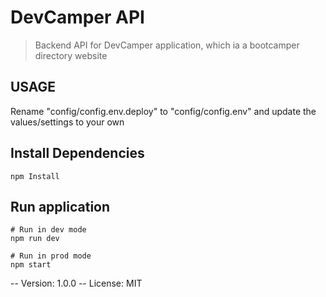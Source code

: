 # DevCamper API

> Backend API for DevCamper application, which ia a bootcamper directory website

## USAGE

Rename "config/config.env.deploy" to "config/config.env" and update the values/settings to your own

## Install Dependencies

```
npm Install
```

## Run application
```
# Run in dev mode
npm run dev

# Run in prod mode
npm start

```

-- Version: 1.0.0
-- License: MIT
